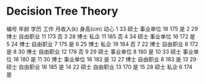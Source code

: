 # Decision Tree Theory


编号	年龄	学历	工作	月收入(k)	身高(cm)	动心
1	33	硕士	事业单位	18	175	是
2	29	博士	自由职业	11	173	否
3	28	博士	私企	11	185	否
4	34	硕士	事业单位	16	172	是
5	24	博士	自由职业	7	175	是
6	25	博士	私企	19	184	否
7	22	博士	自由职业	8	172	是
8	30	博士	自由职业	12	178	否
9	29	硕士	事业单位	8	180	是
10	33	硕士	事业单位	18	180	是
11	30	博士	事业单位	18	182	是
12	27	博士	自由职业	8	183	是
13	29	硕士	自由职业	16	185	是
14	22	硕士	自由职业	13	170	是
15	28	硕士	私企	6	174	是
